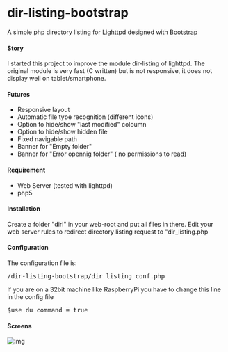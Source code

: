 dir-listing-bootstrap
=====================

A simple php directory listing for [Lighttpd](http://en.wikipedia.org/wiki/Lighttpd) designed with [Bootstrap](http://getbootstrap.com/)



#### Story

I started this project to improve the module dir-listing of lighttpd. The original module is very fast (C written) but is not responsive, it does not display well on tablet/smartphone.

#### Futures

- Responsive layout
- Automatic file type recognition (different icons)
- Option to hide/show "last modified" coloumn
- Option to hide/show hidden file
- Fixed navigable path
- Banner for "Empty folder"
- Banner for "Error opennig folder" ( no permissions to read)


#### Requirement

- Web Server (tested with lighttpd)
- php5

#### Installation

Create a folder "dirl" in your web-root and put all files in there.
Edit your web server rules to redirect directory listing request to "dir_listing.php

#### Configuration

The configuration file is:
<pre>/dir-listing-bootstrap/dir_listing_conf.php</pre>

If you are on a 32bit machine like RaspberryPi you have to change this line in the config file
<pre>$use_du_command = true</pre>

#### Screens

![img](http://img834.imageshack.us/img834/6636/gcyx.png)
